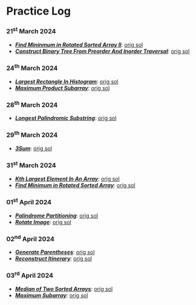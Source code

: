 # Practice Log

### 21<sup>st</sup> March 2024 
- ***[Find Mininmum in Rotated Sorted Array II](https://leetcode.com/problems/find-minimum-in-rotated-sorted-array-ii/)***: [orig sol](https://github.com/shreyjain711/LC-Practice/blob/main/Binary%20Search/min_in_rotated_arr.cpp)
- ***[Construct Binary Tree From Preorder And Inorder Traversal](https://leetcode.com/problems/construct-binary-tree-from-preorder-and-inorder-traversal/)***: [orig sol](https://github.com/shreyjain711/LC-Practice/blob/20240321-practice/Trees/tree_from_pre_inorder.cpp)

### 24<sup>th</sup> March 2024 
- ***[Largest Rectangle In Histogram](https://leetcode.com/problems/largest-rectangle-in-histogram/)***: [orig sol](https://github.com/shreyjain711/LC-Practice/blob/main/stack/largest_rect_in_histogram.cpp)
- ***[Maximum Product Subarray](https://leetcode.com/problems/maximum-product-subarray/)***: [orig sol](https://github.com/shreyjain711/LC-Practice/blob/main/1-D%20Dynamic%20Programming/max_prod_subarr.cpp)

### 28<sup>th</sup> March 2024
- ***[Longest Palindromic Substring](https://leetcode.com/problems/longest-palindromic-substring/)***: [orig sol](https://github.com/shreyjain711/LC-Practice/blob/main/1-D%20Dynamic%20Programming/longest_palindromic_substr.cpp)

### 29<sup>th</sup> March 2024
- ***[3Sum](https://leetcode.com/problems/3sum/)***: [orig sol](https://github.com/shreyjain711/LC-Practice/blob/main/Two%20Pointers/3sum.cpp)

### 31<sup>st</sup> March 2024
- ***[Kth Largest Element In An Array](https://leetcode.com/problems/kth-largest-element-in-an-array/)***: [orig sol](https://github.com/shreyjain711/LC-Practice/blob/main/Heap%20Priority%20Queue/kth_largest.cpp)
- ***[Find Minimum in Rotated Sorted Array](https://leetcode.com/problems/find-minimum-in-rotated-sorted-array/)***: [orig sol](https://github.com/shreyjain711/LC-Practice/blob/main/Binary%20Search/min_in_rotated_arr.cpp)

### 01<sup>st</sup> April 2024
- ***[Palindrome Partitioning](https://leetcode.com/problems/palindrome-partitioning/)***: [orig sol](https://github.com/shreyjain711/LC-Practice/blob/main/Backtracking/palindrome_partitioning.cpp)
- ***[Rotate Image](https://leetcode.com/problems/rotate-image/)***: [orig sol](https://github.com/shreyjain711/LC-Practice/blob/main/Math%20Geometry/rotate_image.cpp)

### 02<sup>nd</sup> April 2024
- ***[Generate Parentheses](https://leetcode.com/problems/generate-parentheses/)***: [orig sol](https://github.com/shreyjain711/LC-Practice/blob/main/stack/gen_parentheses.cpp)
- ***[Reconstruct Itinerary](https://leetcode.com/problems/reconstruct-itinerary/)***: [orig sol](https://github.com/shreyjain711/LC-Practice/blob/main/Advanced%20Graphs/reconstruct_itinerary.cpp)

### 03<sup>rd</sup> April 2024
- ***[Median of Two Sorted Arrays](https://leetcode.com/problems/median-of-two-sorted-arrays/)***: [orig sol](https://github.com/shreyjain711/LC-Practice/blob/main/Binary%20Search/median_two_sorted_arr.cpp)
- ***[Maximum Subarray](https://leetcode.com/problems/maximum-subarray/)***: [orig sol](https://github.com/shreyjain711/LC-Practice/blob/main/Greedy/max_subarr.cpp)
